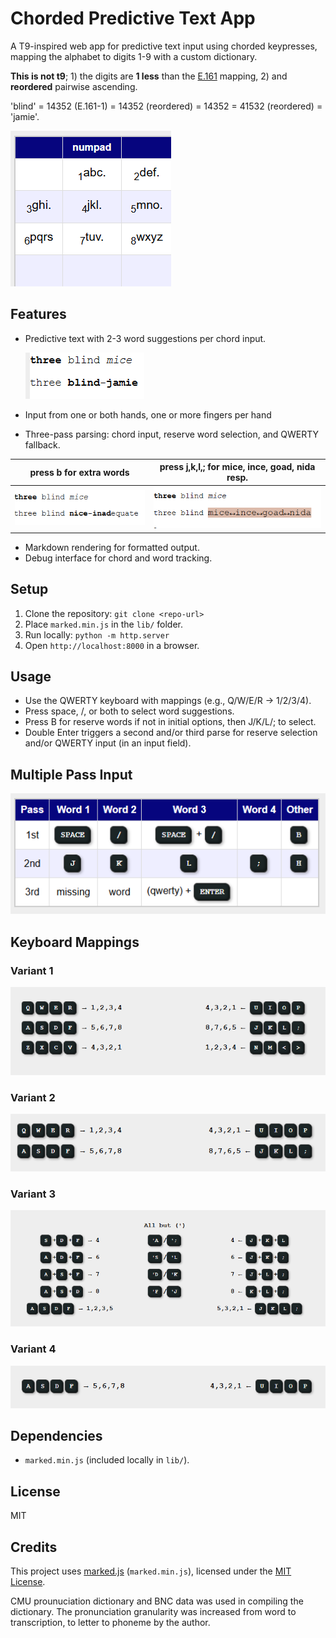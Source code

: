 
# Chorded Predictive Text App

A T9-inspired web app for predictive text input using chorded keypresses, mapping the alphabet to digits 1-9 with a custom dictionary. 

**This is not t9**; 1) the digits are **1 less** than the [E.161](https://en.wikipedia.org/wiki/E.161)  mapping, 2) and **reordered** pairwise ascending.  

'blind' = 14352 (E.161-1) = 14352 (reordered) = 14352 = 41532 (reordered) = 'jamie'.

![e.161](/numpad.png)
## Features
- Predictive text with 2-3 word suggestions per chord input.

  ![word options](/blindPressSpace.png)
- Input from one or both hands, one or more fingers per hand
- Three-pass parsing: chord input, reserve word selection, and QWERTY fallback.

| press b for extra words | press **j**,k,l,; for mice, ince, goad, nida resp.|
|---|---|
 | ![nice needs b](/nicePressB.png) | ![mice needs j](/micePressJ.png) |
- Markdown rendering for formatted output.
- Debug interface for chord and word tracking.

## Setup
1. Clone the repository: `git clone <repo-url>`
2. Place `marked.min.js` in the `lib/` folder.
3. Run locally: `python -m http.server`
4. Open `http://localhost:8000` in a browser.

## Usage
- Use the QWERTY keyboard with mappings (e.g., Q/W/E/R → 1/2/3/4).
- Press space, /, or both to select word suggestions.
- Press B for reserve words if not in initial options, then J/K/L/; to select.
- Double Enter triggers a second and/or third parse for reserve selection and/or QWERTY input (in an input field).
## Multiple Pass Input
![more than one pass](/3-Passes.png)
## Keyboard Mappings

### Variant 1
![keys to digits](/variant1.png)
### Variant 2
![keys to digits](/variant2.png)
### Variant 3
![keys to digits](/variant3.png)
### Variant 4
![keys to digits](/variant4.png)


## Dependencies
- `marked.min.js` (included locally in `lib/`).

## License
MIT


## Credits
This project uses [marked.js](https://github.com/markedjs/marked) (`marked.min.js`), licensed under the [MIT License](https://github.com/markedjs/marked/blob/master/LICENSE.md).


CMU prounuciation dictionary and BNC data was used in compiling the dictionary.  The pronunciation granularity was increased from word to transcription, to letter to phoneme by the author.


